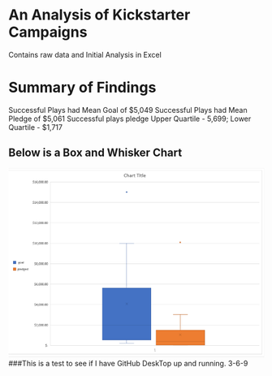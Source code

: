 # An Analysis of Kickstarter Campaigns
Contains raw data and Initial Analysis in Excel
# Summary of Findings
Successful Plays had Mean Goal of $5,049
Successful Plays had Mean Pledge of $5,061
Successful plays pledge Upper Quartile - 5,699; Lower Quartile - $1,717
## Below is a Box and Whisker Chart
![BoxAndWhisker](BoxAndWhisker.png)
###This is a test to see if I have GitHub DeskTop up and running. 3-6-9